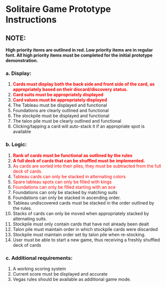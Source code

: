 # Solitaire Game Prototype Instructions

## NOTE:

**High priority items are outlined in red. Low priority items are in regular font. All high priority items must be completed for the initial prototype demonstration.**

### a. Display:

1. <span style="color: red;">**Cards must display both the back side and front side of the card, as appropriately based on their discard/discovery status.**</span>
2. <span style="color: red;">**Card suits must be appropriately displayed**</span>
3. <span style="color: red;">**Card values must be appropriately displayed**</span>
4. The Tableau must be displayed and functional
5. Foundations are clearly outlined and functional
6. The stockpile must be displayed and functional
7. The talon pile must be clearly outlined and functional
8. Clicking/tapping a card will auto-stack it if an appropriate spot is available

### b. Logic:

1. <span style="color: red;">**Rank of cards must be functional as outlined by the rules**</span>
2. <span style="color: red;">**A full deck of cards that can be shuffled must be implemented.**</span>
3. <span style="color: red;">As cards are sorted into their piles, they must be subtracted from the full deck of cards.</span>
4. <span style="color: red;">Tableau cards can only be stacked in alternating colors</span>
5. <span style="color: red;">Spare tableau spots can only be filled with kings</span>
6. <span style="color: red;">Foundations can only be filled starting with an ace</span>
7. Foundations can only be stacked by matching suits
8. Foundations can only be stacked in ascending order.
9. Tableau undiscovered cards must be stacked in the order outlined by the rules.
10. Stacks of cards can only be moved when appropriately stacked by alternating suits.
11. Stockpile must only contain cards that have not already been dealt
12. Talon pile must maintain order in which stockpile cards were discarded
13. Stockpile must maintain order set by talon pile when re-stocking.
14. User must be able to start a new game, thus receiving a freshly shuffled deck of cards

### c. Additional requirements:

1. A working scoring system
2. Current score must be displayed and accurate
3. Vegas rules should be available as additional game mode.
